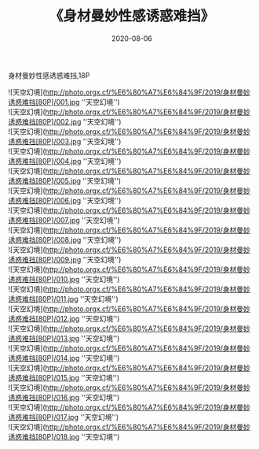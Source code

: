 ﻿---
layout: post
title:  《身材曼妙性感诱惑难挡》
date:   2020-08-06
img: http://photo.orgx.cf/%E6%80%A7%E6%84%9F/2019/身材曼妙诱惑难挡[80P]/000.jpg
tags: [美女, 性感, 泳衣]
---

身材曼妙性感诱惑难挡,18P

![天空幻境](http://photo.orgx.cf/%E6%80%A7%E6%84%9F/2019/身材曼妙诱惑难挡[80P]/001.jpg ''天空幻境'') <br>
![天空幻境](http://photo.orgx.cf/%E6%80%A7%E6%84%9F/2019/身材曼妙诱惑难挡[80P]/002.jpg ''天空幻境'') <br>
![天空幻境](http://photo.orgx.cf/%E6%80%A7%E6%84%9F/2019/身材曼妙诱惑难挡[80P]/003.jpg ''天空幻境'') <br>
![天空幻境](http://photo.orgx.cf/%E6%80%A7%E6%84%9F/2019/身材曼妙诱惑难挡[80P]/004.jpg ''天空幻境'') <br>
![天空幻境](http://photo.orgx.cf/%E6%80%A7%E6%84%9F/2019/身材曼妙诱惑难挡[80P]/005.jpg ''天空幻境'') <br>
![天空幻境](http://photo.orgx.cf/%E6%80%A7%E6%84%9F/2019/身材曼妙诱惑难挡[80P]/006.jpg ''天空幻境'') <br>
![天空幻境](http://photo.orgx.cf/%E6%80%A7%E6%84%9F/2019/身材曼妙诱惑难挡[80P]/007.jpg ''天空幻境'') <br>
![天空幻境](http://photo.orgx.cf/%E6%80%A7%E6%84%9F/2019/身材曼妙诱惑难挡[80P]/008.jpg ''天空幻境'') <br>
![天空幻境](http://photo.orgx.cf/%E6%80%A7%E6%84%9F/2019/身材曼妙诱惑难挡[80P]/009.jpg ''天空幻境'') <br>
![天空幻境](http://photo.orgx.cf/%E6%80%A7%E6%84%9F/2019/身材曼妙诱惑难挡[80P]/010.jpg ''天空幻境'') <br>
![天空幻境](http://photo.orgx.cf/%E6%80%A7%E6%84%9F/2019/身材曼妙诱惑难挡[80P]/011.jpg ''天空幻境'') <br>
![天空幻境](http://photo.orgx.cf/%E6%80%A7%E6%84%9F/2019/身材曼妙诱惑难挡[80P]/012.jpg ''天空幻境'') <br>
![天空幻境](http://photo.orgx.cf/%E6%80%A7%E6%84%9F/2019/身材曼妙诱惑难挡[80P]/013.jpg ''天空幻境'') <br>
![天空幻境](http://photo.orgx.cf/%E6%80%A7%E6%84%9F/2019/身材曼妙诱惑难挡[80P]/014.jpg ''天空幻境'') <br>
![天空幻境](http://photo.orgx.cf/%E6%80%A7%E6%84%9F/2019/身材曼妙诱惑难挡[80P]/015.jpg ''天空幻境'') <br>
![天空幻境](http://photo.orgx.cf/%E6%80%A7%E6%84%9F/2019/身材曼妙诱惑难挡[80P]/016.jpg ''天空幻境'') <br>
![天空幻境](http://photo.orgx.cf/%E6%80%A7%E6%84%9F/2019/身材曼妙诱惑难挡[80P]/017.jpg ''天空幻境'') <br>
![天空幻境](http://photo.orgx.cf/%E6%80%A7%E6%84%9F/2019/身材曼妙诱惑难挡[80P]/018.jpg ''天空幻境'') <br>

